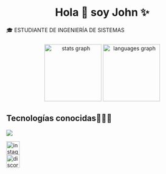 <h1 align="center">Hola 👋 soy John ✨ </h1> 

🎓 ESTUDIANTE DE INGENIERÍA DE SISTEMAS

###

<div align="center">
  <img src="https://github-readme-stats.vercel.app/api?username=JxhnRG&hide_title=false&hide_rank=false&show_icons=true&include_all_commits=true&count_private=true&disable_animations=false&theme=dark&locale=en&hide_border=false" height="150" alt="stats graph"  />
  <img src="https://github-readme-stats.vercel.app/api/top-langs?username=JxhnRG&locale=en&hide_title=false&layout=compact&card_width=320&langs_count=5&theme=dark&hide_border=false" height="150" alt="languages graph" alt="languages logo"  />
</div>

###

<h2 >Tecnologías conocidas👨🏻‍💻</h2>

<p align="left">
  <a href="https://skillicons.dev">
    <img src="https://skillicons.dev/icons?i=cpp,java,py,git,github,docker,vscode" />
  </a>
  </p

  <div align="center">
  <a href="https://www.instagram.com/jxhnrg/" target="_blank">
    <img src="https://img.shields.io/static/v1?message=Instagram&logo=instagram&label=&color=black&logoColor=white&labelColor=&style=for-the-badge" height="35" alt="instagram logo"  />
  </a>
    <br>
  <a href="https://discord.gg/EkFmzJnR" target="_blank">
    <img src="https://img.shields.io/static/v1?message=Discord&logo=discord&label=&color=black&logoColor=white&labelColor=&style=for-the-badge" height="35" alt="discord logo"  />
  </a>
</div>
